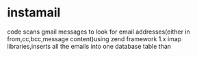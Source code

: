 instamail
=========

code scans gmail messages to look for email addresses(either in from,cc,bcc,message content)using zend framework 1.x imap libraries,inserts all the emails into one database table than
